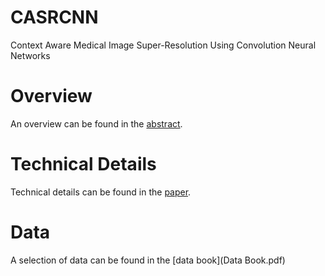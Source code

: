 # CASRCNN
Context Aware Medical Image Super-Resolution Using Convolution Neural Networks

# Overview
An overview can be found in the [abstract](Abstract.pdf).

# Technical Details
Technical details can be found in the [paper](Paper.pdf).

# Data
A selection of data can be found in the [data book](Data Book.pdf)
